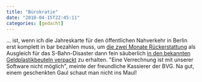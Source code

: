 ```yaml
---
title: "Bürokratie"
date: "2010-04-15T22:45:11"
categories: [gedacht]
---
```


... ist, wenn ich die Jahreskarte für den öffentlichen Nahverkehr in Berlin erst komplett in bar bezahlen muss, um [die zwei Monate Rückerstattung](http://www.sbahn-berlin.de/aboundtickets/entschuldigungsregelung_index.htm) als Ausgleich für das S-Bahn-Disaster dann fein säuberlich [in den bekannten Geldplastikbeuteln verpackt](/2009/10/11/linke-tasche-rechte-tasche/) zu erhalten. "Eine Verrechnung ist mit unserer Software nicht möglich", meinte der freundliche Kassierer der BVG. Na gut, einem geschenkten Gaul schaut man nicht ins Maul!
